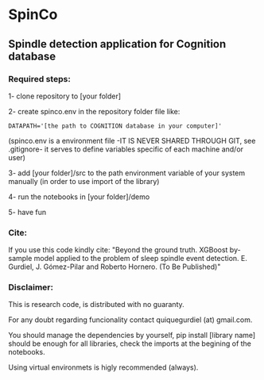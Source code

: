 # SpinCo
## Spindle detection application for Cognition database

### Required steps:
1- clone repository to [your folder]

2- create spinco.env in the repository folder file like:

    DATAPATH='[the path to COGNITION database in your computer]'
    
(spinco.env is a environment file -IT IS NEVER SHARED THROUGH GIT, see .gitignore- it serves to define variables specific of each machine and/or user)

3- add [your folder]/src to the path environment variable of your system manually (in order to use import of the library)

4- run the notebooks in [your folder]/demo

5- have fun

### Cite:
If you use this code kindly cite:
"Beyond the ground truth. XGBoost by-sample model applied to the problem of sleep spindle event detection. E. Gurdiel, J. Gómez-Pilar and Roberto Hornero. (To Be Published)"

### Disclaimer:
This is research code, is distributed with no guaranty.

For any doubt regarding funcionality contact quiquegurdiel (at) gmail.com.

You should manage the dependencies by yourself, pip install [library name] should be enough for all libraries, check the imports at the begining of the notebooks.

Using virtual environmets is higly recommended (always).
